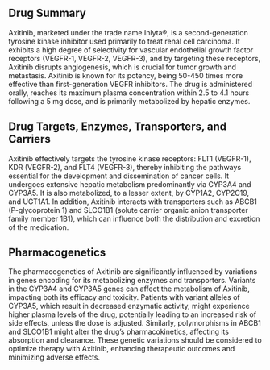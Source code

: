 ## Drug Summary
Axitinib, marketed under the trade name Inlyta®, is a second-generation tyrosine kinase inhibitor used primarily to treat renal cell carcinoma. It exhibits a high degree of selectivity for vascular endothelial growth factor receptors (VEGFR-1, VEGFR-2, VEGFR-3), and by targeting these receptors, Axitinib disrupts angiogenesis, which is crucial for tumor growth and metastasis. Axitinib is known for its potency, being 50-450 times more effective than first-generation VEGFR inhibitors. The drug is administered orally, reaches its maximum plasma concentration within 2.5 to 4.1 hours following a 5 mg dose, and is primarily metabolized by hepatic enzymes.

## Drug Targets, Enzymes, Transporters, and Carriers
Axitinib effectively targets the tyrosine kinase receptors: FLT1 (VEGFR-1), KDR (VEGFR-2), and FLT4 (VEGFR-3), thereby inhibiting the pathways essential for the development and dissemination of cancer cells. It undergoes extensive hepatic metabolism predominantly via CYP3A4 and CYP3A5. It is also metabolized, to a lesser extent, by CYP1A2, CYP2C19, and UGT1A1. In addition, Axitinib interacts with transporters such as ABCB1 (P-glycoprotein 1) and SLCO1B1 (solute carrier organic anion transporter family member 1B1), which can influence both the distribution and excretion of the medication.

## Pharmacogenetics
The pharmacogenetics of Axitinib are significantly influenced by variations in genes encoding for its metabolizing enzymes and transporters. Variants in the CYP3A4 and CYP3A5 genes can affect the metabolism of Axitinib, impacting both its efficacy and toxicity. Patients with variant alleles of CYP3A5, which result in decreased enzymatic activity, might experience higher plasma levels of the drug, potentially leading to an increased risk of side effects, unless the dose is adjusted. Similarly, polymorphisms in ABCB1 and SLCO1B1 might alter the drug’s pharmacokinetics, affecting its absorption and clearance. These genetic variations should be considered to optimize therapy with Axitinib, enhancing therapeutic outcomes and minimizing adverse effects.